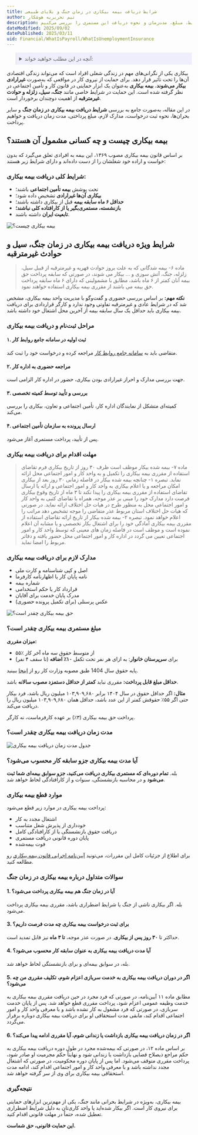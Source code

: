 ```yaml
---
title: شرایط دریافت بیمه بیکاری در زمان جنگ و بلایای طبیعی
author: تیم تحریریه هوشکار
description: بیمه بیکاری حمایت مالی از کارگرانی است که بدون خواست خود شغلشان را از دست داده‌اند. شرایط، مبلغ، مدت‌زمان و نحوه دریافت این مستمری را بررسی می‌کنیم.
dateModified: 2025/09/02
datePublished: 2025/03/11
uid: Financial/WhatIsPayroll/WhatIsUnemploymentInsurance
---
```

<blockquote style="background-color:#eeeefc; padding:0.5rem">
<details>
  <summary>آنچه در این مطلب خواهید خواند:</summary>
  <ul>
    <li>بیمه بیکاری چیست و چه کسانی مشمول آن هستند؟</li>
    <li>شرایط دریافت بیمه بیکاری در زمان جنگ و حوادث غیرمترقبه</li>
    <li>مراحل ثبت‌نام و دریافت بیمه بیکاری</li>
    <li>مهلت قانونی ثبت درخواست بیمه بیکاری</li>
    <li>مدارک لازم برای دریافت بیمه بیکاری</li>
    <li>مبلغ مستمری و نحوه محاسبه مقرری بیمه بیکاری</li>
    <li>مدت زمان دریافت بیمه بیکاری</li>
    <li>آیا دوره دریافت بیمه بیکاری جزو سابقه کار است؟</li>
    <li>موارد قطع مقرری بیمه بیکاری</li>
    <li>سوالات متداول</li>
  </ul>
</details>
</blockquote>

بیکاری یکی از نگرانی‌های مهم در زندگی شغلی افراد است که می‌تواند زندگی اقتصادی آن‌ها را تحت تأثیر قرار دهد. برای حمایت از نیروی کار در مواقعی که به‌صورت **غیرارادی بیکار می‌شوند**، **بیمه بیکاری** به‌عنوان یک ابزار حمایتی در قانون کار و تأمین اجتماعی در نظر گرفته شده است. این حمایت در شرایط خاصی مانند **جنگ، سیل، زلزله و حوادث غیرمترقبه** از اهمیت دوچندان برخوردار است.

در این مقاله، به‌صورت جامع به بررسی **شرایط دریافت بیمه بیکاری در زمان جنگ** و سایر بحران‌ها، نحوه ثبت درخواست، مدارک لازم، مبلغ پرداختی، مدت زمان دریافت و خواهیم پرداخت.

## بیمه بیکاری چیست و چه کسانی مشمول آن هستند؟

بر اساس قانون بیمه بیکاری مصوب ۱۳۶۹، این بیمه به افرادی تعلق می‌گیرد که بدون خواست و اراده خود شغلشان را از دست داده‌اند و دارای شرایط زیر هستند:

### شرایط کلی دریافت بیمه بیکاری:

* تحت پوشش **بیمه تأمین اجتماعی** باشند؛
* **بیکاری آن‌ها غیرارادی** تشخیص داده شود؛
* **حداقل ۶ ماه سابقه بیمه** قبل از بیکاری داشته باشند؛
* **بازنشسته، مستمری‌بگیر یا از کارافتاده کلی نباشند؛**
* **تابعیت ایران** داشته باشند.

![بیمه بیکاری چیست؟](./Images/WhatIsUnemploymentInsurance.webp)

## شرایط ویژه دریافت بیمه بیکاری در زمان جنگ، سیل و حوادث غیرمترقبه
 
> ماده ۶- بیمه شدگانی که به علت بروز حوادث قهریه و غیرمترقبه از قبیل سیل، زلزله، جنگ، آتش سوزی و … بیکار می شوند، در صورتی که سابقه پرداخت حق بیمه آنان کمتر از ۶ ماه باشد، مطابق با مشمولینی که دارای ۶ ماه سابقه پرداخت حق بیمه می باشند از مقرری بیمه بیکاری استفاده خواهند نمود.

**نکته مهم:** بر اساس بررسی حضوری و گفت‌وگو با مدیریت واحد بیمه بیکاری، مشخص شد که در شرایط عادی و غیرمترقبه تفاوتی وجود ندارد و کارگر قراردادی برای دریافت بیمه بیکاری باید حداقل یک سال سابقه بیمه از آخرین محل اشتغال خود داشته باشد.

### مراحل ثبت‌نام و دریافت بیمه بیکاری

#### ۱. ثبت اولیه در سامانه جامع روابط کار

متقاضی باید به [سامانه جامع روابط کار](https://prkar.mcls.gov.ir) مراجعه کرده و درخواست خود را ثبت کند.

#### ۲. مراجعه حضوری به اداره کار

جهت بررسی مدارک و احراز غیرارادی بودن بیکاری، حضور در اداره کار الزامی است.

#### ۳. بررسی و تأیید توسط کمیته تخصصی

کمیته‌ای متشکل از نمایندگان اداره کار، تأمین اجتماعی و تعاون، بیکاری را بررسی می‌کند.

#### ۴. ارسال پرونده به سازمان تأمین اجتماعی

پس از تأیید، پرداخت مستمری آغاز می‌شود.

### مهلت اقدام برای دریافت بیمه بیکاری

> ماده ۷- بیمه شده بیکار موظف است ظرف ۳۰ روز از تاریخ بیکاری فرم تقاضای استفاده از مقرری بیمه بیکاری را تکمیل و به واحد کار و امور اجتماعی محل ارائه نماید.
تبصره ۱- چنانچه بیمه شده بیکار در فاصله زمانی ۳۰ روز بعد از بیکاری امکان مراجعه و یا اعلام بیکاری به واحد کار و امور اجتماعی و ارائه یا ارسال تقاضای استفاده از مقرری بیمه بیکاری را پیدا نکند تا ۳ ماه از تاریخ وقوع بیکاری فرصت دارد مدارک خود را مبنی بر عذر موجه، همراه با تقاضای کتبی به واحد کار و امور اجتماعی محل به منظور طرح در هیات حل اختلاف ارائه نماید. در صورتی که هیات حل اختلاف استان مربوط عذر متقاضی را موجه تشخیص دهد مراتب را اعلام خواهد نمود.
تبصره ۲- بیمه شده بیکار از تاریخ ارائه تقاضای استفاده از مقرری بیمه بیکاری آمادگی خود را برای اشتغال بکار تخصصی و یا مشابه آن اعلام نموده است و موظف است در فاصله زمان های معینی که توسط واحد کار و امور اجتماعی تعیین می گردد در اداره کار و امور اجتماعی محل حضور یافته و دفاتر مربوط را امضا نماید.

### مدارک لازم برای دریافت بیمه بیکاری

* اصل و کپی شناسنامه و کارت ملی
* نامه پایان کار یا اظهارنامه کارفرما
* شماره بیمه
* قرارداد کار یا حکم استخدامی
* مدرک پایان خدمت برای آقایان
* عکس پرسنلی (برای تکمیل پرونده حضوری)

![حق بیمه بیکاری چقدر است؟](./Images/UnemploymentInsurance02.webp)

### مبلغ مستمری بیمه بیکاری چقدر است؟

**میزان مقرری:**

* ۵۵٪ از متوسط حقوق سه ماه آخر کار
* برای **سرپرستان خانوار**: به ازای هر نفر تحت تکفل **۱۰٪ اضافه** (تا سقف ۴ نفر)

پایه حقوق سال 1404 طبق مصوبه وزارت کار رو از <a href="https://www.hooshkar.com/Wiki/Payroll/Payroll1404" target="_blank">اینجا</a> ببینید.

**حداقل مبلغ قابل پرداخت:**
مقرری نباید **کمتر از حداقل دستمزد مصوب سالانه** باشد.

**مثال:** اگر حداقل حقوق در سال ۱۴۰۴ برابر ۱۰۳,۹۰۹,۶۸۰ میلیون ریال باشد، فرد بیکار حتی اگر ۵۵٪ حقوقش کمتر از این عدد باشد، حداقل همان ۱۰۳,۹۰۹,۶۸۰ میلیون ریال را دریافت می‌کند.

پرداخت حق بیمه بیکاری (۳٪) بر عهده کارفرماست، نه کارگر.

### مدت زمان دریافت بیمه بیکاری چقدر است؟

![جدول مدت زمان دریافت بیمه بیکاری](./Images/UnemploymentInsurance.webp)

### آیا مدت بیمه بیکاری جزو سابقه کار محسوب می‌شود؟

بله. **تمام دوره‌ای که مستمری بیکاری دریافت می‌کنید، جزو سوابق بیمه‌ای شما ثبت می‌شود** و در محاسبه بازنشستگی، سنوات و از کارافتادگی لحاظ خواهد شد.

### موارد قطع بیمه بیکاری

پرداخت بیمه بیکاری در موارد زیر قطع می‌شود:

* اشتغال مجدد به کار
* خودداری از پذیرش شغل متناسب
* دریافت حقوق بازنشستگی یا از کارافتادگی کامل
* پایان دوره قانونی دریافت مستمری
* فوت بیمه‌شده

برای اطلاع از جزئیات کامل این مقررات، می‌تونید <a href="https://rc.majlis.ir/fa/law/show/112580" target="_blank">آیین‌نامه اجرایی قانون بیمه بیکاری</a> رو مطالعه کنید.

### سوالات متداول درباره بیمه بیکاری در زمان جنگ

#### 1. آیا در زمان جنگ هم بیمه بیکاری پرداخت می‌شود؟
بله. اگر بیکاری ناشی از جنگ یا شرایط اضطراری باشد، مقرری بیمه بیکاری پرداخت می‌شود.

#### 3. برای ثبت درخواست بیمه بیکاری چه مدت فرصت داریم؟
حداکثر تا **۳۰ روز پس از بیکاری**. در صورت عذر موجه، **تا ۳ ماه** نیز قابل تمدید است.

#### 4. آیا مدت دریافت بیمه بیکاری به عنوان سابقه کار محسوب می‌شود؟
بله، در سوابق بیمه‌ای و برای بازنشستگی لحاظ خواهد شد.

#### 5. اگر در دوران دریافت بیمه بیکاری به خدمت سربازی اعزام شوم، تکلیف مقرری من چه می‌شود؟
مطابق ماده ۱۱ آیین‌نامه، در صورتی که فرد مجرد در حین دریافت مقرری بیمه بیکاری به خدمت وظیفه عمومی اعزام شود، پرداخت مقرری قطع خواهد شد.
پس از پایان خدمت سربازی، در صورتی که فرد مشغول به کار نشده باشد و با معرفی واحد کار و امور اجتماعی اقدام کند، مابقی مدت استحقاقی او برای دریافت بیمه بیکاری دوباره برقرار می‌گردد.

#### 6. اگر در زمان دریافت بیمه بیکاری بازداشت یا زندانی شوم، آیا مقرری ادامه پیدا می‌کند؟
بر اساس ماده ۱۲، در صورتی که بیمه‌شده مجرد در طول دوره دریافت بیمه بیکاری به حکم مراجع ذیصلاح قضایی بازداشت یا زندانی شود و نهایتاً حکم مجرمیت او صادر شود، پرداخت مقرری متوقف می‌شود.
اما پس از پایان دوره محکومیت، در صورتی که اشتغال مجدد نداشته باشد و با معرفی واحد کار و امور اجتماعی اقدام کند، ادامه مدت استحقاقی بیمه بیکاری برای وی از سر گرفته خواهد شد.

### نتیجه‌گیری

بیمه بیکاری، به‌ویژه در شرایط بحرانی مانند جنگ، یکی از مهم‌ترین ابزارهای حمایتی برای نیروی کار است. اگر بیکار شده‌اید یا واحد کاری‌تان به دلیل شرایط اضطراری تعطیل شده، حتماً در مهلت قانونی اقدام کنید.

**این حمایت قانونی، حق شماست.**